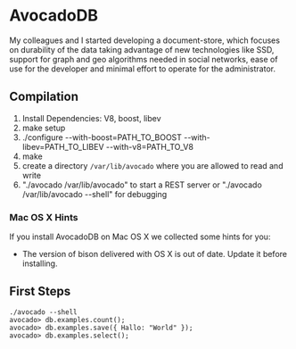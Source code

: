 # AvocadoDB

My colleagues and I started developing a document-store, which focuses on durability 
of the data taking advantage of new technologies like SSD, support for graph and geo 
algorithms needed in social networks, ease of use for the developer and minimal 
effort to operate for the administrator. 

## Compilation

1. Install Dependencies: V8, boost, libev
2. make setup
3. ./configure --with-boost=PATH_TO_BOOST --with-libev=PATH_TO_LIBEV --with-v8=PATH_TO_V8
4. make
5. create a directory `/var/lib/avocado` where you are allowed to read and write
6. "./avocado /var/lib/avocado" to start a REST server or "./avocado /var/lib/avocado --shell" for debugging

### Mac OS X Hints

If you install AvocadoDB on Mac OS X we collected some hints for you:

* The version of bison delivered with OS X is out of date. Update it before installing.

## First Steps

    ./avocado --shell
    avocado> db.examples.count();
    avocado> db.examples.save({ Hallo: "World" });
    avocado> db.examples.select();
